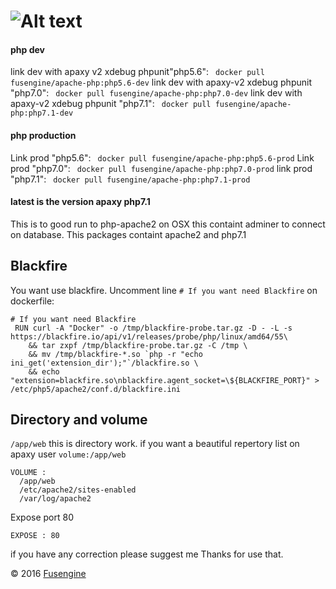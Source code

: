 ![Alt text](http://www.fusengine.ch/img/php7-apache.svg)
========================================================
#### php dev
link dev with apaxy v2  xdebug phpunit"php5.6": ``` docker pull fusengine/apache-php:php5.6-dev```
link dev with apaxy-v2 xdebug phpunit "php7.0": ``` docker pull fusengine/apache-php:php7.0-dev```
link dev with apaxy-v2 xdebug phpunit "php7.1": ``` docker pull fusengine/apache-php:php7.1-dev```

#### php production
Link prod "php5.6": ``` docker pull fusengine/apache-php:php5.6-prod``` 
Link prod "php7.0": ``` docker pull fusengine/apache-php:php7.0-prod``` 
link prod "php7.1": ``` docker pull fusengine/apache-php:php7.1-prod```

#### latest is the version apaxy php7.1

This is to good run to php-apache2 on OSX this containt adminer to connect on database. This packages containt apache2 and php7.1 

Blackfire
---------

You want use blackfire. Uncomment line `# If you want need Blackfire` on dockerfile:

```
# If you want need Blackfire
 RUN curl -A "Docker" -o /tmp/blackfire-probe.tar.gz -D - -L -s https://blackfire.io/api/v1/releases/probe/php/linux/amd64/55\
    && tar zxpf /tmp/blackfire-probe.tar.gz -C /tmp \
    && mv /tmp/blackfire-*.so `php -r "echo ini_get('extension_dir');"`/blackfire.so \
    && echo "extension=blackfire.so\nblackfire.agent_socket=\${BLACKFIRE_PORT}" > /etc/php5/apache2/conf.d/blackfire.ini

```

Directory and volume
--------------------

`/app/web` this is directory work. if you want a beautiful repertory list on apaxy user `volume:/app/web`

```
VOLUME :
  /app/web
  /etc/apache2/sites-enabled
  /var/log/apache2
```

Expose port 80 

```
EXPOSE : 80
```

if you have any correction please suggest me Thanks for use that.

&copy; 2016 [Fusengine](http://fusengine.com)
